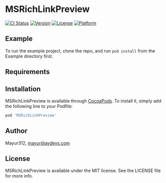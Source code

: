 # MSRichLinkPreview

[![CI Status](https://img.shields.io/travis/Mayur312/MSRichLinkPreview.svg?style=flat)](https://travis-ci.org/Mayur312/MSRichLinkPreview)
[![Version](https://img.shields.io/cocoapods/v/MSRichLinkPreview.svg?style=flat)](https://cocoapods.org/pods/MSRichLinkPreview)
[![License](https://img.shields.io/cocoapods/l/MSRichLinkPreview.svg?style=flat)](https://cocoapods.org/pods/MSRichLinkPreview)
[![Platform](https://img.shields.io/cocoapods/p/MSRichLinkPreview.svg?style=flat)](https://cocoapods.org/pods/MSRichLinkPreview)

## Example

To run the example project, clone the repo, and run `pod install` from the Example directory first.

## Requirements

## Installation

MSRichLinkPreview is available through [CocoaPods](https://cocoapods.org). To install
it, simply add the following line to your Podfile:

```ruby
pod 'MSRichLinkPreview'
```

## Author

Mayur312, mayur@avdevs.com

## License

MSRichLinkPreview is available under the MIT license. See the LICENSE file for more info.
